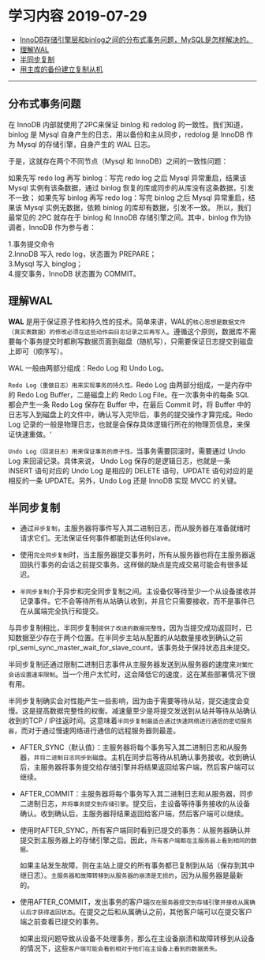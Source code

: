 # 学习内容 2019-07-29
- [InnoDB存储引擎层和binlog之间的分布式事务问题，MySQL是怎样解决的。](#分布式事务问题)
- [理解WAL](#理解WAL)
- [半同步复制](#半同步复制)
- [用主库的备份建立复制从机](https://dev.mysql.com/doc/refman/8.0/en/mysqldump.html#mysqldump-replication-options)
---

## 分布式事务问题
在 InnoDB 内部就使用了2PC来保证 binlog 和 redolog 的一致性。我们知道，binlog 是 Mysql 自身产生的日志，用以备份和主从同步，redolog 是 InnoDB 作为 Mysql 的存储引擎，自身产生的 WAL 日志。

于是，这就存在两个不同节点（Mysql 和 InnoDB）之间的一致性问题：

如果先写 redo log 再写 binlog：写完 redo log 之后 Mysql 异常重启，结果该 Mysql 实例有该条数据，通过 binlog 恢复的库或同步的从库没有这条数据，引发不一致；
如果先写 binlog 再写 redo log：写完 binlog 之后 Mysql 异常重启，结果该 Mysql 实例无数据，依赖 binlog 的库却有数据，引发不一致。
所以，我们最常见的 2PC 就存在于 binlog 和 InnoDB 存储引擎之间。其中，binlog 作为协调者，InnoDB 作为参与者：

1.事务提交命令  
2.InnoDB 写入 redo log，状态置为 PREPARE；  
3.Mysql 写入 binglog；  
4.提交事务，InnoDB 状态置为 COMMIT。  
## 理解WAL

**WAL** 是用于保证原子性和持久性的技术。简单来讲，WAL的`核心思想是数据文件（真实表数据）的修改必须在这些动作由日志记录之后再写入`。遵循这个原则，数据库不需要每个事务提交时都刷写数据页面到磁盘（随机写），只需要保证日志提交到磁盘上即可（顺序写）。

WAL 一般由两部分组成：Redo Log 和 Undo Log。

`Redo Log（重做日志）用来实现事务的持久性。`Redo Log 由两部分组成，一是内存中的 Redo Log Buffer，二是磁盘上的 Redo Log File。在一次事务中的每条 SQL 都会产生一条 Redo Log 保存在 Buffer 中，在最后 Commit 时，将 Buffer 中的日志写入到磁盘上的文件中，确认写入完毕后，事务的提交操作才算完成。Redo Log 记录的一般是物理日志，也就是会保存具体逻辑行所在的物理页信息，来保证快速重做。‘

`Undo Log（回滚日志）用来保证事务的原子性。`当事务需要回滚时，需要通过 Undo Log 来回滚记录。具体来说， Undo Log 保存的是逻辑日志，也就是一条 INSERT 语句对应的 Undo Log 是相应的 DELETE 语句，UPDATE 语句对应的是相反的一条 UPDATE。另外，Undo Log 还是 InnoDB 实现 MVCC 的关键。

## 半同步复制

- 通过`异步复制`，主服务器将事件写入其二进制日志，而从服务器在准备就绪时请求它们。无法保证任何事件都能到达任何slave。

- 使用`完全同步复制`时，当主服务器提交事务时，所有从服务器也将在主服务器返回执行事务的会话之前提交事务。这样做的缺点是完成交易可能会有很多延迟。

- `半同步复制`介于异步和完全同步复制之间。主设备仅等待至少一个从设备接收并记录事件。它不会等待所有从站确认收到，并且它只需要接收，而不是事件已在从属端完全执行和提交。


与异步复制相比，半同步复制`提供了改进的数据完整性`，因为当提交成功返回时，已知数据至少存在于两个位置。在半同步主站从配置的从站数量接收到确认之前 rpl_semi_sync_master_wait_for_slave_count，该事务处于保持状态且未提交。

半同步复制还通过限制二进制日志事件从主服务器发送到从服务器的速度来`对繁忙会话设置速率限制`。当一个用户太忙时，这会降低它的速度，这在某些部署情况下很有用。

半同步复制确实会对性能产生一些影响，因为由于需要等待从站，提交速度会变慢。这是提高数据完整性的权衡。减速量至少是将提交发送到从站并等待从站确认收到的TCP / IP往返时间。这意味着`半同步复制最适合通过快速网络进行通信的密切服务器`，而对于通过慢速网络进行通信的远程服务器则最差。

- AFTER_SYNC（默认值）：主服务器将每个事务写入其二进制日志和从服务器，`并将二进制日志同步到磁盘`。主机在同步后等待从机确认事务接收。收到确认后，主服务器将事务提交给存储引擎并将结果返回给客户端，然后客户端可以继续。

- AFTER_COMMIT：主服务器将每个事务写入其二进制日志和从服务器，同步二进制日志，`并将事务提交到存储引擎`。提交后，主设备等待事务接收的从设备确认。收到确认后，主服务器将结果返回给客户端，然后客户端可以继续。  


- 使用时AFTER_SYNC，所有客户端同时看到已提交的事务：从服务器确认并提交到主服务器上的存储引擎之后。因此，`所有客户端都在主服务器上看到相同的数据。`  

    如果主站发生故障，则在主站上提交的所有事务都已复制到从站（保存到其中继日志）。`主服务器和故障转移到从服务器的崩溃是无损的`，因为从服务器是最新的。

- 使用AFTER_COMMIT，发出事务的客户端`仅在服务器提交到存储引擎并接收从属确认后才获得返回状态`。在提交之后和从属确认之前，其他客户端可以在提交客户端之前查看已提交的事务。

    如果出现问题导致从设备不处理事务，那么在主设备崩溃和故障转移到从设备的情况下，这些`客户端可能会看到相对于他们在主设备上看到的数据丢失。`











